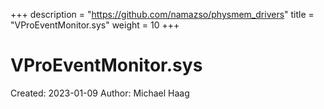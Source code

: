 +++
description = "https://github.com/namazso/physmem_drivers"
title = "VProEventMonitor.sys"
weight = 10
+++

# VProEventMonitor.sys

Created: 2023-01-09
Author: Michael Haag


